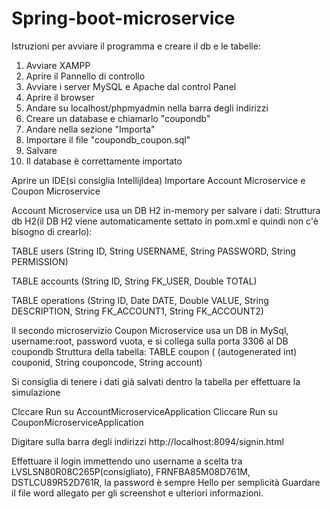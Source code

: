 # Spring-boot-microservice

Istruzioni per avviare il programma e creare il db e le tabelle:

1. Avviare XAMPP
2. Aprire il Pannello di controllo
3. Avviare i server MySQL e Apache dal control Panel
4. Aprire il browser
5. Andare su localhost/phpmyadmin nella barra degli indirizzi
6.  Creare un database e chiamarlo "coupondb" 
7. Andare nella sezione "Importa"
8. Importare il file "coupondb_coupon.sql"
9. Salvare
10. Il database è correttamente importato

Aprire un IDE(si consiglia IntellijIdea)
Importare Account Microservice e Coupon Microservice

Account Microservice usa un DB H2 in-memory per salvare i dati:
Struttura db H2(il DB H2 viene automaticamente settato in pom.xml e quindi non c'è bisogno di crearlo):

TABLE users      (String ID, String USERNAME, String PASSWORD, String PERMISSION) 

TABLE accounts   (String ID, String FK_USER, Double TOTAL) 

TABLE operations (String ID, Date DATE, Double VALUE, String DESCRIPTION, String FK_ACCOUNT1, String FK_ACCOUNT2)

Il secondo microservizio Coupon Microservice usa un DB in MySql, username:root, password vuota, e si collega sulla porta 3306 al DB coupondb
Struttura della tabella:
TABLE coupon      ( (autogenerated int) couponid, String couponcode, String account)

Si consiglia di tenere i dati già salvati dentro la tabella per effettuare la simulazione

Clccare Run su AccountMicroserviceApplication
Cliccare Run su CouponMicroserviceApplication

Digitare sulla barra degli indirizzi http://localhost:8094/signin.html

Effettuare il login immettendo uno username a scelta tra LVSLSN80R08C265P(consigliato), FRNFBA85M08D761M, DSTLCU89R52D761R, la password è sempre Hello per semplicità
Guardare il file word allegato per gli screenshot e ulteriori informazioni.







